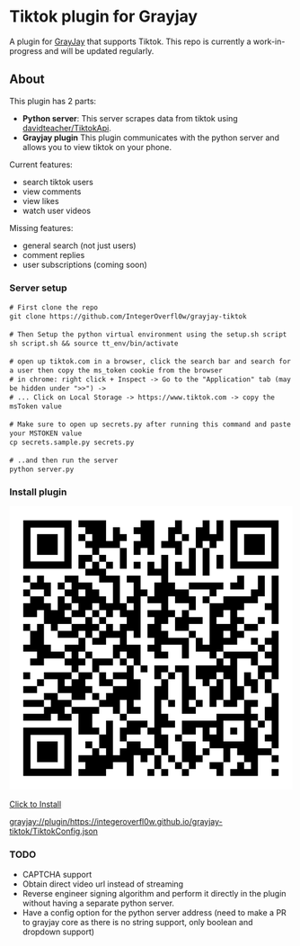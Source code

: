 # Tiktok plugin for Grayjay
A plugin for [GrayJay](https://github.com/futo-org/grayjay-android) that supports Tiktok. This repo is currently a work-in-progress and will be updated regularly.

## About
This plugin has 2 parts:
- **Python server**: This server scrapes data from tiktok using [davidteacher/TiktokApi](https://github.com/davidteather/TikTok-Api).
- **Grayjay plugin** This plugin communicates with the python server and allows you to view tiktok on your phone.

Current features:
- search tiktok users
- view comments
- view likes
- watch user videos

Missing features:
- general search (not just users)
- comment replies
- user subscriptions (coming soon)

### Server setup
```console
# First clone the repo
git clone https://github.com/IntegerOverfl0w/grayjay-tiktok

# Then Setup the python virtual environment using the setup.sh script
sh script.sh && source tt_env/bin/activate

# open up tiktok.com in a browser, click the search bar and search for a user then copy the ms_token cookie from the browser 
# in chrome: right click + Inspect -> Go to the "Application" tab (may be hidden under ">>") ->
# ... Click on Local Storage -> https://www.tiktok.com -> copy the msToken value

# Make sure to open up secrets.py after running this command and paste your MSTOKEN value
cp secrets.sample.py secrets.py

# ..and then run the server
python server.py
```

### Install plugin
![qr-code](./qr-code.png)

[Click to Install](grayjay://plugin/https://integeroverfl0w.github.io/grayjay-tiktok/TiktokConfig.json)

<grayjay://plugin/https://integeroverfl0w.github.io/grayjay-tiktok/TiktokConfig.json>

### TODO
- CAPTCHA support
- Obtain direct video url instead of streaming
- Reverse engineer signing algorithm and perform it directly in the plugin without having a separate python server.
- Have a config option for the python server address (need to make a PR to grayjay core as there is no string support, only boolean and dropdown support)
